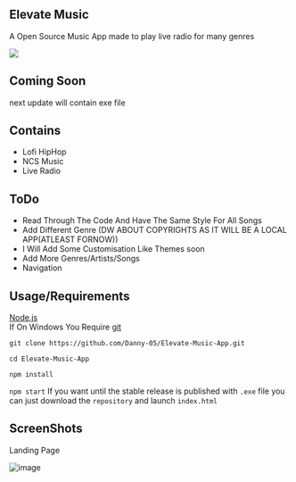 
## Elevate Music

A Open Source Music App made to play live radio for many genres

<img src="https://ak.picdn.net/shutterstock/videos/20988853/thumb/8.jpg">

## Coming Soon 
next update will contain  exe file

## Contains

- Lofi HipHop
- NCS Music
- Live Radio


## ToDo
- Read Through The Code And Have The Same Style For All Songs <br>
- Add Different Genre (DW ABOUT COPYRIGHTS AS IT WILL BE A LOCAL APP(ATLEAST FORNOW))
- I Will Add Some Customisation Like Themes soon
- Add More Genres/Artists/Songs
- Navigation
## Usage/Requirements

<a href="https://nodejs.org/en/">Node.js</a><br>
If On Windows You Require <a href="https://git-scm.com/">git</a>

`
git clone https://github.com/Danny-05/Elevate-Music-App.git
`
<br>

`
cd Elevate-Music-App
`
<br>

`
npm install
`
<br>

`
npm start
`
If you want until the stable release is published with `.exe` file you can just download the `repository` and launch `index.html`
## ScreenShots

Landing Page

![image](https://imgur.com/4TSCRp4.png)

